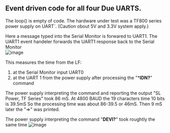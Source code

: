 ## Event driven code for all four Due UARTS.
The loop() is empty of code.
The hardware under test was a TF800 series power supply on UART`. (Caution obout 5V and 3.3V system apply.)


Here a message typed into the Serial Monitor is forwared to UART1. The UART1 event handeler forwards the UART1 response back to the Serial Monitor  
![image](https://github.com/ForrestErickson/EventUARTS_Due/assets/5836181/81d53360-98f0-4554-ba80-62203b256279)

This measures the time from the LF:
1. at the Serial Monitor input  UART0
2. at the UART 1 from the power supply after processing the "***IDN?**" command

The power supply interpreting the command and reporting the output "SL Power, TF Series" took 86 mS.  At 4800 BAUD the 19 characters time 10 bits is 39.5mS
So the processing time was about 86-39.5 or 46mS.
Then 9 mS later the "=>" was printed.  

The power supply interpreting the command "**DEVI?**" took roughtly the same time
![image](https://github.com/ForrestErickson/EventUARTS_Due/assets/5836181/0b949f6c-586c-44f6-9589-b689ec61bb1d)

